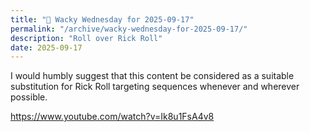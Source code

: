 ```yaml
---
title: "🤪 Wacky Wednesday for 2025-09-17"
permalink: "/archive/wacky-wednesday-for-2025-09-17/"
description: "Roll over Rick Roll"
date: 2025-09-17
---
```


I would humbly suggest that this content be considered as a suitable substitution for Rick Roll targeting sequences whenever and wherever possible.

https://www.youtube.com/watch?v=Ik8u1FsA4v8
